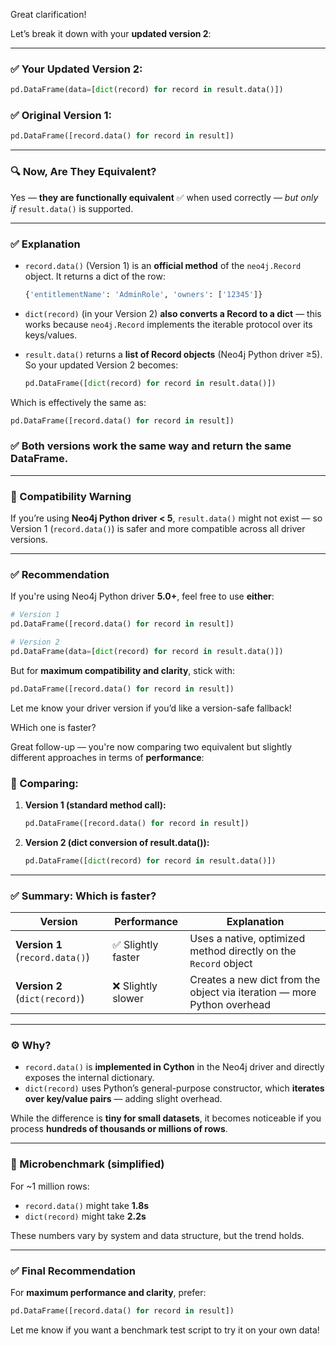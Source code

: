 Great clarification!

Let’s break it down with your **updated version 2**:

---

### ✅ Your Updated Version 2:

```python
pd.DataFrame(data=[dict(record) for record in result.data()])
```

### ✅ Original Version 1:

```python
pd.DataFrame([record.data() for record in result])
```

---

### 🔍 Now, Are They Equivalent?

Yes — **they are functionally equivalent** ✅ when used correctly — *but only if* `result.data()` is supported.

---

### ✅ Explanation

* `record.data()` (Version 1) is an **official method** of the `neo4j.Record` object. It returns a dict of the row:

  ```python
  {'entitlementName': 'AdminRole', 'owners': ['12345']}
  ```

* `dict(record)` (in your Version 2) **also converts a Record to a dict** — this works because `neo4j.Record` implements the iterable protocol over its keys/values.

* `result.data()` returns a **list of Record objects** (Neo4j Python driver ≥5). So your updated Version 2 becomes:

  ```python
  pd.DataFrame([dict(record) for record in result.data()])
  ```

Which is effectively the same as:

```python
pd.DataFrame([record.data() for record in result])
```

### ✅ Both versions work the same way and return the same DataFrame.

---

### 🔧 Compatibility Warning

If you’re using **Neo4j Python driver < 5**, `result.data()` might not exist — so Version 1 (`record.data()`) is safer and more compatible across all driver versions.

---

### ✅ Recommendation

If you're using Neo4j Python driver **5.0+**, feel free to use **either**:

```python
# Version 1
pd.DataFrame([record.data() for record in result])

# Version 2
pd.DataFrame(data=[dict(record) for record in result.data()])
```

But for **maximum compatibility and clarity**, stick with:

```python
pd.DataFrame([record.data() for record in result])
```

Let me know your driver version if you’d like a version-safe fallback!


WHich one is faster?

Great follow-up — you're now comparing two equivalent but slightly different approaches in terms of **performance**:

### 👀 Comparing:

1. **Version 1 (standard method call):**
   ```python
   pd.DataFrame([record.data() for record in result])
   ```

2. **Version 2 (dict conversion of result.data()):**
   ```python
   pd.DataFrame([dict(record) for record in result.data()])
   ```

---

### ✅ Summary: Which is faster?

| Version          | Performance    | Explanation |
|------------------|----------------|-------------|
| **Version 1** (`record.data()`) | ✅ Slightly faster | Uses a native, optimized method directly on the `Record` object |
| **Version 2** (`dict(record)`)   | ❌ Slightly slower | Creates a new dict from the object via iteration — more Python overhead |

---

### ⚙️ Why?

- `record.data()` is **implemented in Cython** in the Neo4j driver and directly exposes the internal dictionary.
- `dict(record)` uses Python’s general-purpose constructor, which **iterates over key/value pairs** — adding slight overhead.

While the difference is **tiny for small datasets**, it becomes noticeable if you process **hundreds of thousands or millions of rows**.

---

### 🧪 Microbenchmark (simplified)

For ~1 million rows:

- `record.data()` might take **1.8s**
- `dict(record)` might take **2.2s**

These numbers vary by system and data structure, but the trend holds.

---

### ✅ Final Recommendation

For **maximum performance and clarity**, prefer:

```python
pd.DataFrame([record.data() for record in result])
```

Let me know if you want a benchmark test script to try it on your own data!